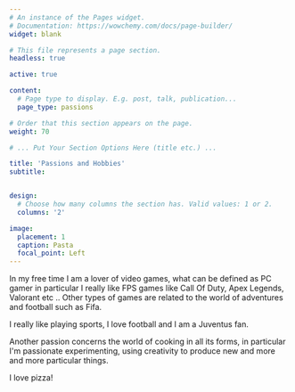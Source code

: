 ```yaml
---
# An instance of the Pages widget.
# Documentation: https://wowchemy.com/docs/page-builder/
widget: blank

# This file represents a page section.
headless: true

active: true

content:
  # Page type to display. E.g. post, talk, publication...
  page_type: passions

# Order that this section appears on the page.
weight: 70

# ... Put Your Section Options Here (title etc.) ...

title: 'Passions and Hobbies'
subtitle:


design:
  # Choose how many columns the section has. Valid values: 1 or 2.
  columns: '2'

image:
  placement: 1
  caption: Pasta
  focal_point: Left
---
```


In my free time I am a lover of video games, what can be defined as PC gamer in particular I really like FPS games like Call Of Duty, Apex Legends, Valorant etc .. 
Other types of games are related to the world of adventures and football such as Fifa.

I really like playing sports, I love football and I am a Juventus fan.

Another passion concerns the world of cooking in all its forms, in particular I'm passionate experimenting, using creativity to produce new and more and more particular things.

I love pizza!
